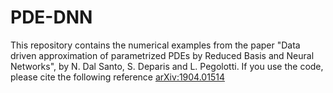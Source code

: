 # PDE-DNN

This repository contains the numerical examples from the paper "Data driven approximation of parametrized PDEs by Reduced Basis and Neural Networks", by N. Dal Santo, S. Deparis and L. Pegolotti. If you use the code, please cite the following reference [arXiv:1904.01514](https://arxiv.org/abs/1904.01514)

